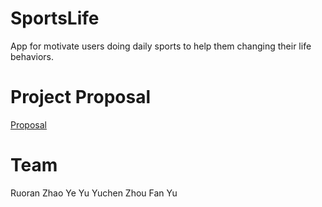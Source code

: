 # SportsLife
App for motivate users doing daily sports to help them changing their life behaviors.

# Project Proposal
[Proposal](https://github.com/deco3500-2018/Hello-Bag/wiki/Project-Proposal)

# Team
Ruoran Zhao
Ye Yu
Yuchen Zhou
Fan Yu
